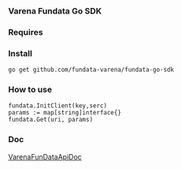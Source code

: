 ### Varena Fundata Go SDK

### Requires

### Install

````
go get github.com/fundata-varena/fundata-go-sdk

````


### How to use


````
fundata.InitClient(key,serc)
params := map[string]interface{}
fundata.Get(uri, params)
````

### Doc

[VarenaFunDataApiDoc](http://open.varena.com/)
